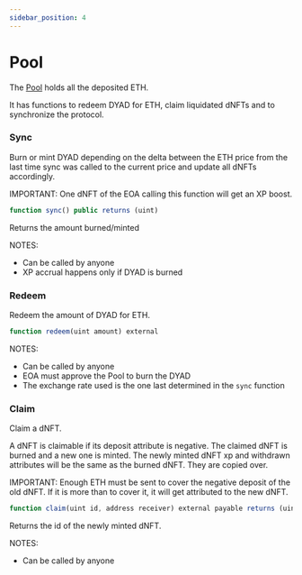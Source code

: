 ```yaml
---
sidebar_position: 4
---
```


# Pool

The [Pool](https://github.com/DyadStablecoin/contracts/blob/main/src/Pool.sol)
holds all the deposited ETH.

It has functions to redeem DYAD for ETH, claim liquidated dNFTs and to 
synchronize the protocol. 

### Sync

Burn or mint DYAD depending on the delta between the ETH price from the last 
time sync was called to the current price and update all dNFTs accordingly.

IMPORTANT: One dNFT of the EOA calling this function will get an XP boost.

```javascript
function sync() public returns (uint)
```

Returns the amount burned/minted

NOTES:
- Can be called by anyone
- XP accrual happens only if DYAD is burned

### Redeem

Redeem the amount of DYAD for ETH.

```javascript
function redeem(uint amount) external
```

NOTES:
- Can be called by anyone
- EOA must approve the Pool to burn the DYAD
- The exchange rate used is the one last determined in the `sync` function

### Claim

Claim a dNFT.

A dNFT is claimable if its deposit attribute is negative.
The claimed dNFT is burned and a new one is minted. The newly minted dNFT xp and
withdrawn attributes will be the same as the burned dNFT. They are copied over.

IMPORTANT: Enough ETH must be sent to cover the negative deposit of the old 
dNFT. If it is more than to cover it, it will get attributed to the new dNFT.

```javascript
function claim(uint id, address receiver) external payable returns (uint)
```

Returns the id of the newly minted dNFT.

NOTES:
- Can be called by anyone
